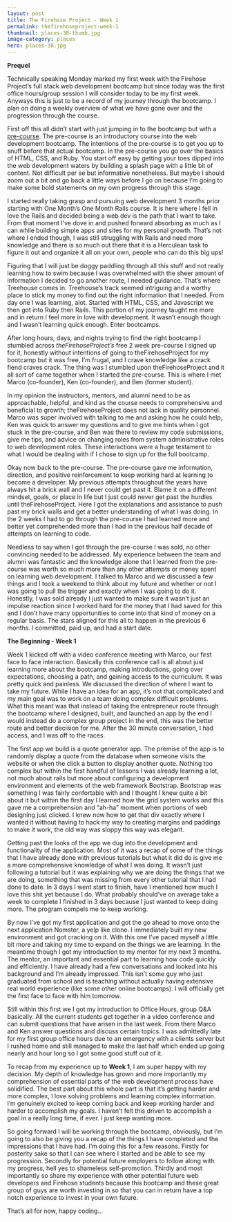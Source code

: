 ```yaml
---
layout: post
title: The Firehose Project - Week 1
permalink: thefirehoseproject-week-1
thumbnail: places-38-thumb.jpg
image-category: places
hero: places-38.jpg
---
```




**Prequel**

Technically speaking Monday marked my first week with the Firehose Project’s full stack web development bootcamp but since today was the first office hours/group session I will consider today to be my first week. Anyways this is just to be a record of my journey through the bootcamp. I plan on doing a weekly overview of what we have gone over and the progression through the course.

First off this all didn’t start with just jumping in to the bootcamp but with a [pre-course](http://www.thefirehoseproject.com/applicants/new). The pre-course is an introductory course into the web development bootcamp. The intentions of the pre-course is to get you up to snuff before that actual bootcamp. In the pre-course you go over the basics of HTML, CSS, and Ruby. You start off easy by getting your toes dipped into the web development waters by building a splash page with a little bit of content. Not difficult per se but informative nonetheless. But maybe I should zoom out a bit and go back a little ways before I go on because I’m going to make some bold statements on my own progress through this stage.

I started really taking grasp and pursuing web development 3 months prior starting with One Month’s One Month Rails course. It is here where I fell in love the Rails and decided being a web dev is the path that I want to take. From that moment I’ve dove in and pushed forward absorbing as much as I can while building simple apps and sites for my personal growth. That’s not where I ended though, I was still struggling with Rails and need more knowledge and there is so much out there that it is a Herculean task to figure it out and organize it all on your own, people who can do this big ups!

Figuring that I will just be doggy paddling through all this stuff and not really learning how to swim because I was overwhelmed with the sheer amount of information I decided to go another route, I needed guidance. That’s where Treehouse comes in. Treehouse’s track seemed intriguing and a worthy place to stick my money to find out the right information that I needed. From day one I was learning, alot. Started with HTML, CSS, and Javascript we then got into Ruby then Rails. This portion of my journey taught me more and in return I feel more in love with development. It wasn’t enough though and I wasn’t learning quick enough. Enter bootcamps.

After long hours, days, and nights trying to find the right bootcamp I stumbled across *theFirehoseProject’s* free 2 week pre-course I signed up for it, honestly without intentions of going to theFirehoseProject for my bootcamp but it was free, I’m frugal, and I crave knowledge like a crack fiend craves crack. The thing was I stumbled upon theFirehoseProject and it all sort of came together when I started the pre-course. This is where I met Marco (co-founder), Ken (co-founder), and Ben (former student).

In my opinion the instructors, mentors, and alumni need to be as approachable, helpful, and kind as the course needs to comprehensive and beneficial to growth; theFirehoseProject does not lack in quality personnel. Marco was super involved with talking to me and asking how he could help, Ken was quick to answer my questions and to give me hints when I got stuck in the pre-course, and Ben was there to review my code submissions, give me tips, and advice on changing roles from system administrative roles to web development roles. These interactions were a huge testament to what I would be dealing with if I chose to sign up for the full bootcamp.

Okay now back to the pre-course. The pre-course gave me information, direction, and positive reinforcement to keep working hard at learning to become a developer. My previous attempts throughout the years have always hit a brick wall and I never could get past it. Blame it on a different mindset, goals, or place in life but I just could never get past the hurdles until theFirehoseProject. Here I got the explanations and assistance to push past my brick walls and get a better understanding of what I was doing. In the 2 weeks I had to go through the pre-course I had learned more and better yet comprehended more than I had in the previous half decade of attempts on learning to code.

Needless to say when I got through the pre-course I was sold, no other convincing needed to be addressed. My experience between the team and alumni was fantastic and the knowledge alone that I learned from the pre-course was worth so much more than any other attempts or money spent on learning web development. I talked to Marco and we discussed a few things and I took a weekend to think about my future and whether or not I was going to pull the trigger and exactly when I was going to do it. Honestly, I was sold already I just wanted to make sure it wasn’t just an impulse reaction since I worked hard for the money that I had saved for this and I don’t have many opportunities to come into that kind of money on a regular basis. The stars aligned for this all to happen in the previous 6 months. I committed, paid up, and had a start date.

**The Beginning - Week 1**

Week 1 kicked off with a video conference meeting with Marco, our first face to face interaction. Basically this conference call is all about just learning more about the bootcamp, making introductions, going over expectations, choosing a path, and gaining access to the curriculum. It was pretty quick and painless. We discussed the direction of where I want to take my future. While I have an idea for an app, it’s not that complicated and my main goal was to work on a team doing complex difficult problems. What this meant was that instead of taking the entrepreneur route through the bootcamp where I designed, built, and launched an app by the end I would instead do a complex group project in the end, this was the better route and better decision for me. After the 30 minute conversation, I had access, and I was off to the races.

The first app we build is a quote generator app. The premise of the app is to randomly display a quote from the database when someone visits the website or when the click a button to display another quote. Nothing too complex but within the first handful of lessons I was already learning a lot, not much about rails but more about configuring a development environment and elements of the web framework Bootstrap. Bootstrap was something I was fairly confortable with and I thought I knew quite a bit about it but within the first day I learned how the grid system works and this gave me a comprehension and “ah-ha” moment when portions of web designing just clicked. I knew now how to get that div exactly where I wanted it without having to hack my way to creating margins and paddings to make it work, the old way was sloppy this way was elegant.

Getting past the looks of the app we dug into the development and functionality of the application. Most of it was a recap of some of the things that I have already done with previous tutorials but what it did do is give me a more comprehensive knowledge of what I was doing. It wasn’t just following a tutorial but it was explaining why we are doing the things that we are doing, something that was missing from every other tutorial that I had done to date. In 3 days I went start to finish, have I mentioned how much I love this shit yet because I do. What probably should’ve on average take a week to complete I finished in 3 days because I just wanted to keep doing more. The program compels me to keep working.

By now I’ve got my first application and got the go ahead to move onto the next application Nomster, a yelp like clone. I immediately built my new environment and got cracking on it. With this one I’ve paced myself a little bit more and taking my time to expand on the things we are learning. In the meantime though I got my introduction to my mentor for my next 3 months. The mentor, an important and essential part to learning how code quickly and efficiently. I have already had a few conversations and looked into his background and I’m already impressed. This isn’t some guy who just graduated from school and is teaching without actually having extensive real world experience (like some other online bootcamps). I will officially get the first face to face with him tomorrow.

Still within this first we I got my introduction to Office Hours, group Q&A basically. All the current students get together in a video conference and can submit questions that have arisen in the last week. From there Marco and Ken answer questions and discuss certain topics. I was admittedly late for my first group office hours due to an emergency with a clients server but I rushed home and still managed to make the last half which ended up going nearly and hour long so I got some good stuff out of it.

To recap from my experience up to **Week 1**, I am super happy with my decision. My depth of knowledge has grown and more importantly my comprehension of essential parts of the web development process have solidified. The best part about this whole part is that it’s getting harder and more complex, I love solving problems and learning complex information. I’m genuinely excited to keep coming back and keep working harder and harder to accomplish my goals. I haven’t felt this driven to accomplish a goal in a really long time, if ever. I just keep wanting more.

So going forward I will be working through the bootcamp, obviously, but I’m going to also be giving you a recap of the things I have completed and the impressions that I have had. I’m doing this for a few reasons. Firstly for posterity sake so that I can see where I started and be able to see my progression. Secondly for potential future employers to follow along with my progress, hell yes to shameless self-promotion. Thirdly and most importantly so share my experience with other potential future web developers and Firehose students because this bootcamp and these great group of guys are worth investing in so that you can in return have a top notch experience to invest in your own future.

That’s all for now, happy coding...
